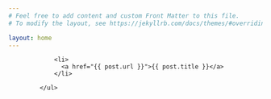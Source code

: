 ```yaml
---
# Feel free to add content and custom Front Matter to this file.
# To modify the layout, see https://jekyllrb.com/docs/themes/#overriding-theme-defaults

layout: home
---
```

 <ul>
      <ul>
        
          <li>
            <a href="{{ post.url }}">{{ post.title }}</a>
          </li>
        
      </ul>